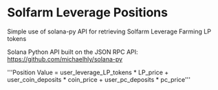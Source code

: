 # Solfarm Leverage Positions
Simple use of solana-py API for retrieving Solfarm Leverage Farming LP tokens

Solana Python API built on the JSON RPC API:
https://github.com/michaelhly/solana-py

'''Position Value = user_leverage_LP_tokens * LP_price + user_coin_deposits * coin_price + user_pc_deposits * pc_price'''
